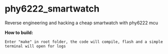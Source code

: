 # phy6222_smartwatch
 Reverse engineering and hacking a cheap smartwatch with phy6222 mcu

<b>How to build:</b>

    Enter "make" in root folder, the code will compile, flash and a simple terminal will open for logs
